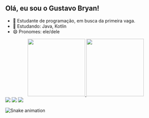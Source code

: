 ## Olá, eu sou o Gustavo Bryan!
- 🔭 Estudante de programação, em busca da primeira vaga.
- 🌱 Estudando: Java, Kotlin
- 😄 Pronomes: ele/dele



<div align="center">
  <a href="https://github.com/gustavobryan">
  <img height="180em" src="https://github-readme-stats.vercel.app/api?username=gustavobryan&show_icons=true&theme=tokyonight&include_all_commits=true&count_private=true"/>
  <img height="180em" src="https://github-readme-stats.vercel.app/api/top-langs/?username=gustavobryan&layout=compact&langs_count=7&theme=tokyonight"/>
</div>
<div> 
  <a href="https://instagram.com/gbryanso" target="_blank"><img src="https://img.shields.io/badge/-Instagram-%23E4405F?style=for-the-badge&logo=instagram&logoColor=white" target="_blank"></a>
  <a href = "mailto:devgustavob@gmail.com"><img src="https://img.shields.io/badge/-Gmail-%23333?style=for-the-badge&logo=gmail&logoColor=white" target="_blank"></a>
  <a href="https://www.linkedin.com/in/gustavobryanso/" target="_blank"><img src="https://img.shields.io/badge/-LinkedIn-%230077B5?style=for-the-badge&logo=linkedin&logoColor=white" target="_blank"></a> 
 
  ![Snake animation](https://github.com/gustavobryan/gustavobryan/blob/output/github-contribution-grid-snake.svg)
 
</div>
  
  ##
